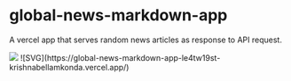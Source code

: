 # global-news-markdown-app
A vercel app that serves random news articles as response to API request.

<img src='https://global-news-markdown-app-le4tw19st-krishnabellamkonda.vercel.app/' />
![SVG](https://global-news-markdown-app-le4tw19st-krishnabellamkonda.vercel.app/)

<!-- HTML -->
